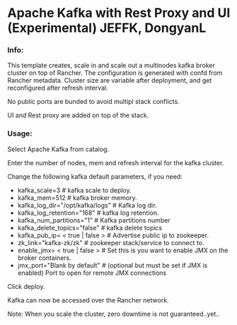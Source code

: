 # Apache Kafka with Rest Proxy and UI (Experimental) JEFFK, DongyanL

### Info:

This template creates, scale in and scale out a multinodes kafka broker cluster on top of Rancher. The configuration is generated with confd from Rancher metadata. 
Cluster size are variable after deployment, and get reconfigured after refresh interval.

No public ports are bunded to avoid multipl stack conflicts.

UI and Rest proxy are added on top of the stack.
 
### Usage:

Select Apache Kafka from catalog. 

Enter the number of nodes, mem and refresh interval for the kafka cluster.

Change the following kafka default parameters, if you need:

- kafka_scale=3							# kafka scale to deploy.
- kafka_mem=512							# kafka broker memory.
- kafka_log_dir="/opt/kafka/logs"		# Kafka log dir.
- kafka_log_retention="168"				# kafka log retention. 
- kafka_num_partitions="1"				# Kafka partitions number
- kafka_delete_topics="false"			# kafka delete topics
- kafka_pub_ip= < true | false >		# Advertise public ip to zookeeper.
- zk_link="kafka-zk/zk" 				# zookeeper stack/service to connect to.
- enable_jmx= < true | false >			# Set this is you want to enable JMX on the broker containers.
- jmx_port="Blank by default"			# (optional but must be set if JMX is enabled) Port to open for remote JMX connections
 
Click deploy.

Kafka can now be accessed over the Rancher network. 

Note: When you scale the cluster, zero downtime is not guaranteed..yet..
